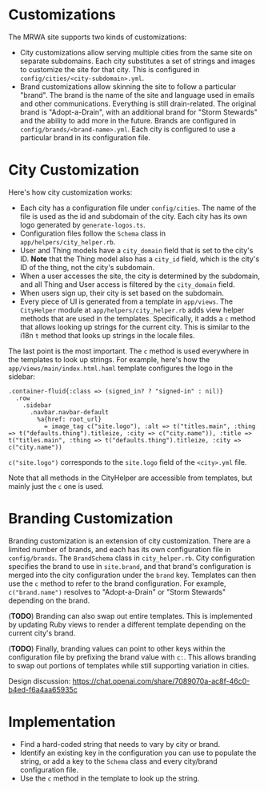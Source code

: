 # Customizations

The MRWA site supports two kinds of customizations:

- City customizations allow serving multiple cities from the same site on separate subdomains. Each city substitutes a set of strings and images to customize the site for that city. This is configured in `config/cities/<city-subdomain>.yml`.
- Brand customizations allow skinning the site to follow a particular "brand". The brand is the name of the site and language used in emails and other communications. Everything is still drain-related. The original brand is "Adopt-a-Drain", with an additional brand for "Storm Stewards" and the ability to add more in the future. Brands are configured in `config/brands/<brand-name>.yml`. Each city is configured to use a particular brand in its configuration file.

# City Customization

Here's how city customization works:

- Each city has a configuration file under `config/cities`. The name of the file is used as the id and subdomain of the city. Each city has its own logo generated by `generate-logos.ts`.
- Configuration files follow the `Schema` class in `app/helpers/city_helper.rb`.
- User and Thing models have a `city_domain` field that is set to the city's ID. **Note** that the Thing model also has a `city_id` field, which is the city's ID of the thing, not the city's subdomain.
- When a user accesses the site, the city is determined by the subdomain, and all Thing and User access is filtered by the `city_domain` field.
- When users sign up, their city is set based on the subdomain.
- Every piece of UI is generated from a template in `app/views`. The `CityHelper` module at `app/helpers/city_helper.rb` adds view helper methods that are used in the templates. Specifically, it adds a `c` method that allows looking up strings for the current city. This is similar to the i18n `t` method that looks up strings in the locale files.

The last point is the most important. The `c` method is used everywhere in the templates to look up strings. For example, here's how the `app/views/main/index.html.haml` template configures the logo in the sidebar:

```haml
.container-fluid{:class => (signed_in? ? "signed-in" : nil)}
  .row
    .sidebar
      .navbar.navbar-default
        %a{href: root_url}
          = image_tag c("site.logo"), :alt => t("titles.main", :thing => t("defaults.thing").titleize, :city => c("city.name")), :title => t("titles.main", :thing => t("defaults.thing").titleize, :city => c("city.name"))
```

`c("site.logo")` corresponds to the `site.logo` field of the `<city>.yml` file.

Note that all methods in the CityHelper are accessible from templates, but mainly just the `c` one is used.

# Branding Customization

Branding customization is an extension of city customization. There are a limited number of brands, and each has its own configuration file in `config/brands`. The `BrandSchema` class in `city_helper.rb`. City configuration specifies the brand to use in `site.brand`, and that brand's configuration is merged into the city configuration under the `brand` key. Templates can then use the `c` method to refer to the brand configuration. For example, `c("brand.name")` resolves to "Adopt-a-Drain" or "Storm Stewards" depending on the brand.

(**TODO**) Branding can also swap out entire templates. This is implemented by updating Ruby views to render a different template depending on the current city's brand.

(**TODO**) Finally, branding values can point to other keys within the configuration file by prefixing the brand value with `c:`. This allows branding to swap out portions of templates while still supporting variation in cities.

Design discussion: https://chat.openai.com/share/7089070a-ac8f-46c0-b4ed-f6a4aa65935c

# Implementation

- Find a hard-coded string that needs to vary by city or brand.
- Identify an existing key in the configuration you can use to populate the string, or add a key to the `Schema` class and every city/brand configuration file.
- Use the `c` method in the template to look up the string.